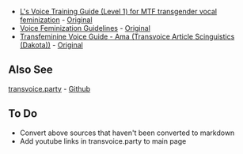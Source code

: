 - [L's Voice Training Guide (Level 1) for MTF transgender vocal feminization](l-guide.md) - [Original](https://www.reddit.com/r/transvoice/comments/d3clhe/ls_voice_training_guide_level_1_for_mtf/)
- [Voice Feminization Guidelines]() - [Original](https://docs.google.com/document/d/1ZE5q1xZMp2kCaB1VE0Tt6yIg70aghALkvGmfLN9zG6c/edit#heading=h.6n818ckiq8ss)
- [Transfeminine Voice Guide - Ama (Transvoice Article Scinguistics (Dakota))]() - [Original](https://docs.google.com/document/d/1j_-8dndFzKTX0xBSF15ZEJWdw958ryh0IPKq1sz8p04/edit)

## Also See
[transvoice.party](https://transvoice.party/) - [Github](https://github.com/j0lol/transvoice.party/)

## To Do
- Convert above sources that haven't been converted to markdown
- Add youtube links in transvoice.party to main page
